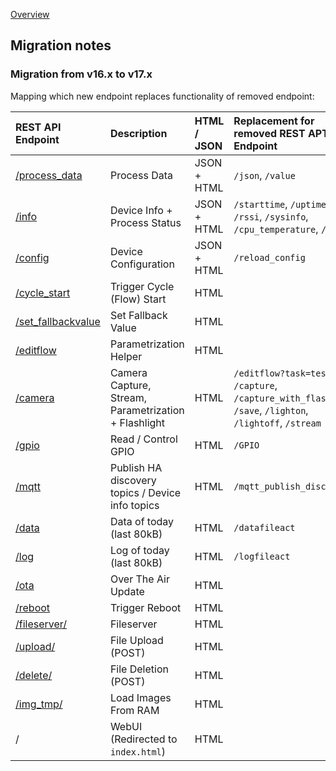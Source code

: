 [Overview](_OVERVIEW.md)

## Migration notes

### Migration from v16.x to v17.x

Mapping which new endpoint replaces functionality of removed endpoint:

| REST API Endpoint                    | Description                                        | HTML / JSON | Replacement for removed REST APT Endpoint      
|:-------------------------------------|:---------------------------------------------------|:------------|:-----------
| [/process_data](process_data.md)     | Process Data                                       | JSON + HTML | `/json`, `/value` 
| [/info](info.md)                     | Device Info + Process Status                       | JSON + HTML | `/starttime`, `/uptime`, `/rssi`, `/sysinfo`, `/cpu_temperature`, `/heap` 
| [/config](config.md)                 | Device Configuration                               | JSON + HTML | `/reload_config`
| [/cycle_start](cycle_start.md)       | Trigger Cycle (Flow) Start                         | HTML        | 
| [/set_fallbackvalue](set_fallbackvalue.md) | Set Fallback Value                           | HTML        | 
| [/editflow](editflow.md)             | Parametrization Helper                             | HTML        |
| [/camera](camera.md)                 | Camera Capture, Stream, Parametrization + Flashlight| HTML       | `/editflow?task=test_take`, `/capture`, `/capture_with_flashlight`, `/save`, `/lighton`, `/lightoff`, `/stream`
| [/gpio](gpio.md)                     | Read / Control GPIO                                | HTML        | `/GPIO`
| [/mqtt](mqtt.md)                     | Publish HA discovery topics / Device info topics   | HTML        | `/mqtt_publish_discovery`
| [/data](data.md)                     | Data of today (last 80kB)                          | HTML        | `/datafileact`
| [/log](log.md)                       | Log of today (last 80kB)                           | HTML        | `/logfileact`
| [/ota](ota.md)                       | Over The Air Update                                | HTML        | 
| [/reboot](reboot.md)                 | Trigger Reboot                                     | HTML        | 
| [/fileserver/](fileserver.md)        | Fileserver                                         | HTML        | 
| [/upload/](upload.md)                | File Upload (POST)                                 | HTML        | 
| [/delete/](delete.md)                | File Deletion (POST)                               | HTML        | 
| [/img_tmp/](img_tmp.md)              | Load Images From RAM                               | HTML        | 
| /                                    | WebUI (Redirected to `index.html`)                 | HTML        | 
